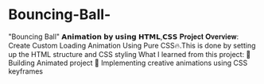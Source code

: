 # Bouncing-Ball-
 "Bouncing Ball" 𝗔𝗻𝗶𝗺𝗮𝘁𝗶𝗼𝗻 𝗯𝘆 𝘂𝘀𝗶𝗻𝗴 𝗛𝗧𝗠𝗟,𝗖𝗦𝗦  𝐏𝐫𝐨𝐣𝐞𝐜𝐭 𝐎𝐯𝐞𝐫𝐯𝐢𝐞𝐰:  Create Custom Loading Animation Using Pure CSS🔥.This is done by setting up the HTML structure and CSS styling  What I learned from this project: 📌 Building Animated project  📌 Implementing creative animations using CSS keyframes
